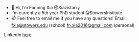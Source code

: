 - 👋 Hi, I’m Fanning Xia @Xiazistarry
- I'm currently a 5th year PhD student @StowersInstitute
- 📫 Feel free to email me if you have any questions!
  Email: fxia@stowers.edu (school)
         fn.xia2016@gmail.com (personal)


LinkedIn [here](https://www.linkedin.com/in/fanning-xia-b65433214/)
  


<!---
Xiazistarry/Xiazistarry is a ✨ special ✨ repository because its `README.md` (this file) appears on your GitHub profile.
You can click the Preview link to take a look at your changes.
--->
